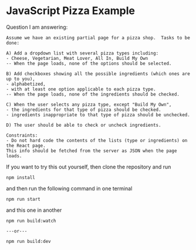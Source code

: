 # JavaScript Pizza Example

Question I am answering:
```
Assume we have an existing partial page for a pizza shop.  Tasks to be done:

A) Add a dropdown list with several pizza types including:  
- Cheese, Vegetarian, Meat Lover, All In, Build My Own 
-- When the page loads, none of the options should be selected. 

B) Add checkboxes showing all the possible ingredients (which ones are up to you), 
- alphabetized, 
- with at least one option applicable to each pizza type. 
-- When the page loads, none of the ingredients should be checked. 

C) When the user selects any pizza type, except "Build My Own", 
- the ingredients for that type of pizza should be checked. 
- ingredients inappropriate to that type of pizza should be unchecked.

D) The user should be able to check or uncheck ingredients. 

Constraints: 
- Do not hard code the contents of the lists (type or ingredients) on the React page.  
This info should be fetched from the server as JSON when the page loads. 

```

If you want to try this out yourself, then clone the repository and run
```
npm install
```
and then run the following command in one terminal
```
npm run start
```
and this one in another
```
npm run build:watch

---or---

npm run build:dev
```